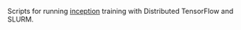 Scripts for running [inception](https://github.com/tensorflow/models/tree/master/inception) training with Distributed TensorFlow and SLURM.
